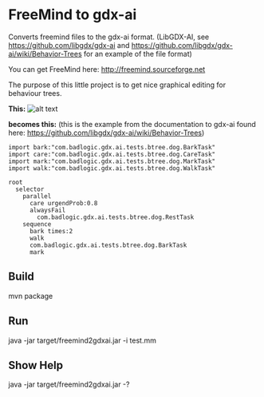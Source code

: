 # FreeMind to gdx-ai
Converts freemind files to the gdx-ai format. (LibGDX-AI, see https://github.com/libgdx/gdx-ai and https://github.com/libgdx/gdx-ai/wiki/Behavior-Trees for an example of the file format)

You can get FreeMind here: http://freemind.sourceforge.net

The purpose of this little project is to get nice graphical editing for behaviour trees.

**This:**
![alt text][freemind1]

**becomes this:** (this is the example from the documentation to gdx-ai found here: https://github.com/libgdx/gdx-ai/wiki/Behavior-Trees)

```
import bark:"com.badlogic.gdx.ai.tests.btree.dog.BarkTask"
import care:"com.badlogic.gdx.ai.tests.btree.dog.CareTask"
import mark:"com.badlogic.gdx.ai.tests.btree.dog.MarkTask"
import walk:"com.badlogic.gdx.ai.tests.btree.dog.WalkTask"

root
  selector
    parallel
      care urgendProb:0.8
      alwaysFail
        com.badlogic.gdx.ai.tests.btree.dog.RestTask
    sequence
      bark times:2
      walk
      com.badlogic.gdx.ai.tests.btree.dog.BarkTask
      mark
```

## Build
mvn package

## Run
java -jar target/freemind2gdxai.jar -i test.mm

## Show Help
java -jar target/freemind2gdxai.jar -?



[freemind1]: https://raw.githubusercontent.com/klaus7/freemind2gdxai/master/doc/freemind1.png "FreeMind Screenshot"
